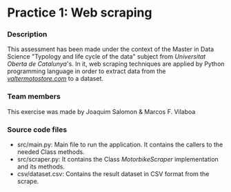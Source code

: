 # Practice 1: Web scraping

### Description

This assessment has been made under the context of the Master in Data Science "Typology and life cycle of the data" subject from _Universitat Oberta de Catalunya_'s. In it, web scraping techniques are applied by Python programming language in order to extract data from the _[valtermotostore.com](https://valtermotostore.com/)_ to a dataset.

### Team members

This exercise was made by Joaquim Salomon & Marcos F. Vilaboa

### Source code files

* src/main.py: Main file to run the application. It contains the callers to the needed Class methods.
* src/scraper.py: It contains the Class _MotorbikeScraper_ implementation and its methods. 
* csv/dataset.csv: Contains the result dataset in CSV format from the scrape.

